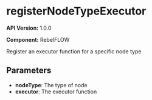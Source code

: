 # registerNodeTypeExecutor

**API Version:** 1.0.0

**Component:** RebelFLOW

Register an executor function for a specific node type

## Parameters

- **nodeType**: The type of node
- **executor**: The executor function

